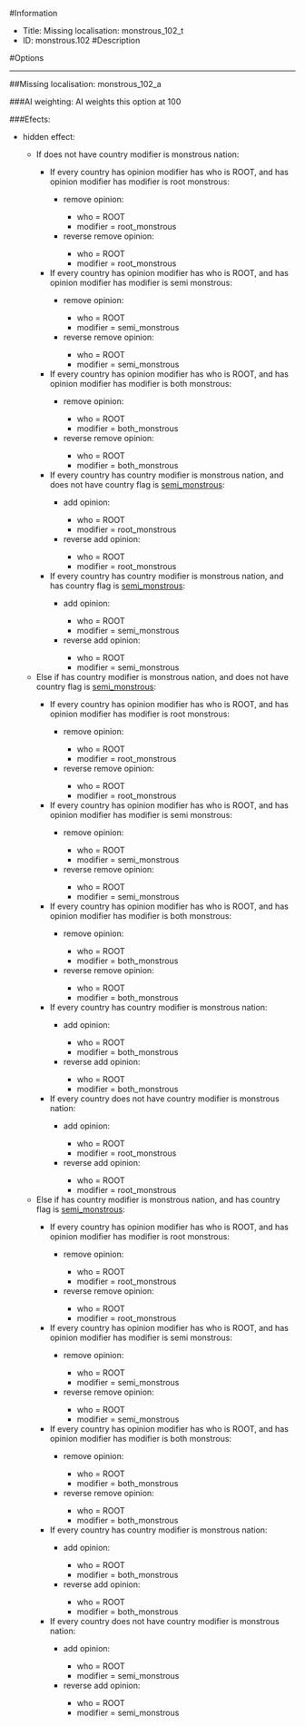 #Information
 - Title: Missing localisation: monstrous_102_t
 - ID: monstrous.102
#Description

#Options

___
##Missing localisation: monstrous_102_a

###AI weighting:
AI weights this option at 100


###Efects:<ul><li>hidden effect:</li><ul><li>If does not have country modifier is monstrous nation:</li><ul><li>If every country has opinion modifier has who is ROOT, and has opinion modifier has modifier is root monstrous:</li><ul><li>remove opinion:</li><ul><li>who = ROOT</li><li>modifier = root_monstrous</li></ul><li>reverse remove opinion:</li><ul><li>who = ROOT</li><li>modifier = root_monstrous</li></ul></ul><li>If every country has opinion modifier has who is ROOT, and has opinion modifier has modifier is semi monstrous:</li><ul><li>remove opinion:</li><ul><li>who = ROOT</li><li>modifier = semi_monstrous</li></ul><li>reverse remove opinion:</li><ul><li>who = ROOT</li><li>modifier = semi_monstrous</li></ul></ul><li>If every country has opinion modifier has who is ROOT, and has opinion modifier has modifier is both monstrous:</li><ul><li>remove opinion:</li><ul><li>who = ROOT</li><li>modifier = both_monstrous</li></ul><li>reverse remove opinion:</li><ul><li>who = ROOT</li><li>modifier = both_monstrous</li></ul></ul><li>If every country has country modifier is monstrous nation, and does not have country flag is [semi_monstrous](../flags/semi_monstrous.md):</li><ul><li>add opinion:</li><ul><li>who = ROOT</li><li>modifier = root_monstrous</li></ul><li>reverse add opinion:</li><ul><li>who = ROOT</li><li>modifier = root_monstrous</li></ul></ul><li>If every country has country modifier is monstrous nation, and  has country flag is [semi_monstrous](../flags/semi_monstrous.md):</li><ul><li>add opinion:</li><ul><li>who = ROOT</li><li>modifier = semi_monstrous</li></ul><li>reverse add opinion:</li><ul><li>who = ROOT</li><li>modifier = semi_monstrous</li></ul></ul></ul><li>Else if has country modifier is monstrous nation, and does not have country flag is [semi_monstrous](../flags/semi_monstrous.md):</li><ul><li>If every country has opinion modifier has who is ROOT, and has opinion modifier has modifier is root monstrous:</li><ul><li>remove opinion:</li><ul><li>who = ROOT</li><li>modifier = root_monstrous</li></ul><li>reverse remove opinion:</li><ul><li>who = ROOT</li><li>modifier = root_monstrous</li></ul></ul><li>If every country has opinion modifier has who is ROOT, and has opinion modifier has modifier is semi monstrous:</li><ul><li>remove opinion:</li><ul><li>who = ROOT</li><li>modifier = semi_monstrous</li></ul><li>reverse remove opinion:</li><ul><li>who = ROOT</li><li>modifier = semi_monstrous</li></ul></ul><li>If every country has opinion modifier has who is ROOT, and has opinion modifier has modifier is both monstrous:</li><ul><li>remove opinion:</li><ul><li>who = ROOT</li><li>modifier = both_monstrous</li></ul><li>reverse remove opinion:</li><ul><li>who = ROOT</li><li>modifier = both_monstrous</li></ul></ul><li>If every country has country modifier is monstrous nation:</li><ul><li>add opinion:</li><ul><li>who = ROOT</li><li>modifier = both_monstrous</li></ul><li>reverse add opinion:</li><ul><li>who = ROOT</li><li>modifier = both_monstrous</li></ul></ul><li>If every country does not have country modifier is monstrous nation:</li><ul><li>add opinion:</li><ul><li>who = ROOT</li><li>modifier = root_monstrous</li></ul><li>reverse add opinion:</li><ul><li>who = ROOT</li><li>modifier = root_monstrous</li></ul></ul></ul><li>Else if has country modifier is monstrous nation, and  has country flag is [semi_monstrous](../flags/semi_monstrous.md):</li><ul><li>If every country has opinion modifier has who is ROOT, and has opinion modifier has modifier is root monstrous:</li><ul><li>remove opinion:</li><ul><li>who = ROOT</li><li>modifier = root_monstrous</li></ul><li>reverse remove opinion:</li><ul><li>who = ROOT</li><li>modifier = root_monstrous</li></ul></ul><li>If every country has opinion modifier has who is ROOT, and has opinion modifier has modifier is semi monstrous:</li><ul><li>remove opinion:</li><ul><li>who = ROOT</li><li>modifier = semi_monstrous</li></ul><li>reverse remove opinion:</li><ul><li>who = ROOT</li><li>modifier = semi_monstrous</li></ul></ul><li>If every country has opinion modifier has who is ROOT, and has opinion modifier has modifier is both monstrous:</li><ul><li>remove opinion:</li><ul><li>who = ROOT</li><li>modifier = both_monstrous</li></ul><li>reverse remove opinion:</li><ul><li>who = ROOT</li><li>modifier = both_monstrous</li></ul></ul><li>If every country has country modifier is monstrous nation:</li><ul><li>add opinion:</li><ul><li>who = ROOT</li><li>modifier = both_monstrous</li></ul><li>reverse add opinion:</li><ul><li>who = ROOT</li><li>modifier = both_monstrous</li></ul></ul><li>If every country does not have country modifier is monstrous nation:</li><ul><li>add opinion:</li><ul><li>who = ROOT</li><li>modifier = semi_monstrous</li></ul><li>reverse add opinion:</li><ul><li>who = ROOT</li><li>modifier = semi_monstrous</li></ul></ul></ul></ul></ul>
